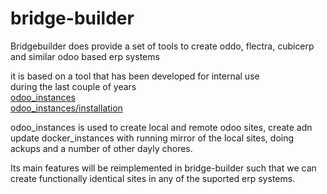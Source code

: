 # bridge-builder
Bridgebuilder does provide a set of tools to create oddo, flectra, cubicerp and similar odoo based erp systems

it is based on a tool that has been developed for internal use  
during the last couple of years  
[odoo_instances](https://gitlab.redcor.ch/open-source/odoo_instances)  
[odoo_instances/installation](https://gitlab.redcor.ch/open-source/odoo_instances/blob/master/install/INSTALL.txt)

odoo_instances is used to create local and remote odoo sites, create adn update docker_instances with running mirror of the local sites, doing ackups and a number of other dayly chores.

Its main features will be reimplemented in bridge-builder such that we can create functionally identical sites in any of the suported erp systems.
